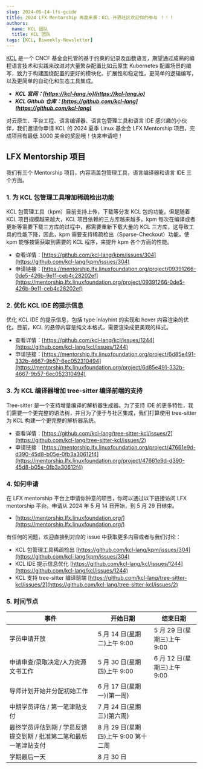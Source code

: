 ```yaml
---
slug: 2024-05-14-lfs-guide
title: 2024 LFX Mentorship 再度来袭：KCL 开源社区欢迎你的参与 ！！！
authors:
  name: KCL 团队
  title: KCL 团队
tags: [KCL, Biweekly-Newsletter]
---
```


[KCL](https://github.com/kcl-lang) 是一个 CNCF 基金会托管的基于约束的记录及函数语言，期望通过成熟的编程语言技术和实践来改进对大量繁杂配置比如云原生 Kubernetes 配置场景的编写，致力于构建围绕配置的更好的模块化、扩展性和稳定性，更简单的逻辑编写，以及更简单的自动化和生态工具集成。

- **_KCL 官网：[https://kcl-lang.io](https://kcl-lang.io)_**
- **_KCL Github 仓库：[https://github.com/kcl-lang](https://github.com/kcl-lang)_**

对云原生、平台工程、语言编译器、语言包管理工具和语言 IDE 感兴趣的小伙伴，我们邀请你申请 KCL 的 2024 夏季 Linux 基金会 LFX Mentorship 项目，完成项目有最低 3000 美金的奖励哦！快来申请吧！

## LFX Mentorship 项目

我们有三个 Mentorship 项目，内容涵盖包管理工具，语言编译器和语言 IDE 三个方面。

### 1. 为 KCL 包管理工具增加稀疏检出功能

KCL 包管理工具（kpm）目前支持上传，下载等分发 KCL 包的功能，但是随着 KCL 项目规模越来越大，KCL 项目依赖的三方库越来越多。kpm 每次在编译或者更新等需要下载三方库的过程中，都需要重新下载大量的 KCL 三方库，这导致工具的性能下降，因此，kpm 需要支持稀疏检出（Sparse-Checkout）功能，使 kpm 能够按需获取到需要的 KCL 程序，来提升 kpm 各个方面的性能。

- 查看详情：[https://github.com/kcl-lang/kpm/issues/304](https://github.com/kcl-lang/kpm/issues/304)
- 申请链接：[https://mentorship.lfx.linuxfoundation.org/project/09391266-0de5-426b-9e11-ceb4c28202ef](https://mentorship.lfx.linuxfoundation.org/project/09391266-0de5-426b-9e11-ceb4c28202ef)

### 2. 优化 KCL IDE 的提示信息

优化 KCL IDE 的提示信息，包括 type inlayhint 的实现和 hover 内容渲染的优化。目前，KCL 的悬停内容是纯文本格式，需要渲染成更美观的样式。

- 查看详情：[https://github.com/kcl-lang/kcl/issues/1244](https://github.com/kcl-lang/kcl/issues/1244)
- 申请链接：[https://mentorship.lfx.linuxfoundation.org/project/6d85e491-332b-4667-9b57-6ec052310494](https://mentorship.lfx.linuxfoundation.org/project/6d85e491-332b-4667-9b57-6ec052310494)

### 3. 为 KCL 编译器增加 tree-sitter 编译前端的支持

Tree-sitter 是一个支持增量编译的解析器生成器。为了支持 IDE 的更多特性，我们需要一个更完整的语法树，并且为了便于与社区集成，我们打算使用 tree-sitter 为 KCL 构建一个更完整的解析器系统。

- 查看详情：[https://github.com/kcl-lang/tree-sitter-kcl/issues/2](https://github.com/kcl-lang/tree-sitter-kcl/issues/2)
- 申请链接：[https://mentorship.lfx.linuxfoundation.org/project/47661e9d-d390-45d8-b05e-0fb3a30612f4](https://mentorship.lfx.linuxfoundation.org/project/47661e9d-d390-45d8-b05e-0fb3a30612f4)

### 4. 如何申请

在 LFX mentorship 平台上申请你钟意的项目，你可以通过以下链接访问 LFX mentorship 平台。申请从 2024 年 5 月 14 日开始，到 5 月 29 日结束。

- [https://mentorship.lfx.linuxfoundation.org/](https://mentorship.lfx.linuxfoundation.org/)

有任何的问题，欢迎直接到对应的 issue 中获取更多内容或者与我们讨论：

- KCL 包管理工具稀疏检出 [https://github.com/kcl-lang/kpm/issues/304](https://github.com/kcl-lang/kpm/issues/304)
- KCL IDE 提示信息优化 [https://github.com/kcl-lang/kcl/issues/1244](https://github.com/kcl-lang/kcl/issues/1244)
- KCL 支持 tree-sitter 编译前端 [https://github.com/kcl-lang/tree-sitter-kcl/issues/2](https://github.com/kcl-lang/tree-sitter-kcl/issues/2)

### 5. 时间节点

| 事件                                                               | 开始日期                             | 结束日期                    |
| ------------------------------------------------------------------ | ------------------------------------ | --------------------------- |
| 学员申请开放                                                       | 5 月 14 日(星期二)上午 9:00          | 5 月 29 日(星期三)上午 9:00 |
| 申请审查/录取决定/人力资源文书工作                                 | 5 月 30 日(星期四)上午 9:00          | 6 月 12 日(星期三)上午 9:00 |
| 导师计划开始并分配初始工作                                         | 6 月 17 日(星期一)(第一周)           |                             |
| 中期学员评估 / 第一笔津贴支付                                      | 7 月 24 日(星期三)(第六周)           |                             |
| 最终学员评估到期 / 学员反馈提交到期 / 批准第二笔和最后一笔津贴支付 | 8 月 29 日(星期四)上午 9:00 第十二周 |                             |
| 学期最后一天                                                       | 8 月 30 日                           |                             |
